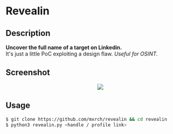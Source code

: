 # Revealin

## Description

**Uncover the full name of a target on Linkedin.**\
It's just a little PoC exploiting a design flaw. *Useful for OSINT.*

## Screenshot

<p align="center">
  <img src="https://files.catbox.moe/jgwz8s.png">
</p>

## Usage

```bash
$ git clone https://github.com/mxrch/revealin && cd revealin
$ python3 revealin.py <handle / profile link>
```
